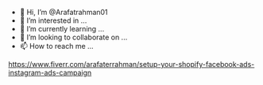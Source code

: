- 👋 Hi, I’m @Arafatrahman01
- 👀 I’m interested in ...
- 🌱 I’m currently learning ...
- 💞️ I’m looking to collaborate on ...
- 📫 How to reach me ...

<!---
Arafatrahman01/Arafatrahman01 is a ✨ special ✨ repository because its `README.md` (this file) appears on your GitHub profile.
You can click the Preview link to take a look at your changes.
--->
https://www.fiverr.com/arafaterrahman/setup-your-shopify-facebook-ads-instagram-ads-campaign
